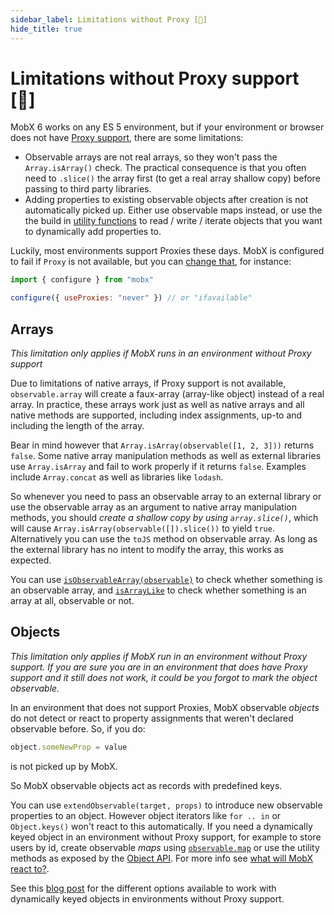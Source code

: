 ```yaml
---
sidebar_label: Limitations without Proxy [🚀]
hide_title: true
---
```


# Limitations without Proxy support [🚀]

MobX 6 works on any ES 5 environment, but if your environment or browser does not have [Proxy support](https://kangax.github.io/compat-table/es6/#test-Proxy), there are some limitations:

-   Observable arrays are not real arrays, so they won't pass the `Array.isArray()` check. The practical consequence is that you often need to `.slice()` the array first (to get a real array shallow copy) before passing to third party libraries.
-   Adding properties to existing observable objects after creation is not automatically picked up. Either use observable maps instead, or use the the build in [utility functions](https://mobx.js.org/refguide/object-api.html) to read / write / iterate objects that you want to dynamically add properties to.

Luckily, most environments support Proxies these days. MobX is configured
to fail if `Proxy` is not available, but you can [change that](../refguide/configure.md#useproxies), for instance:

```javascript
import { configure } from "mobx"

configure({ useProxies: "never" }) // or "ifavailable"
```

## Arrays

_This limitation only applies if MobX runs in an environment without Proxy support_

Due to limitations of native arrays, if Proxy support is not available, `observable.array` will create a faux-array (array-like object) instead of a real array.
In practice, these arrays work just as well as native arrays and all native methods are supported, including index assignments, up-to and including the length of the array.

Bear in mind however that `Array.isArray(observable([1, 2, 3]))` returns `false`.
Some native array manipulation methods as well as external libraries use `Array.isArray` and fail to work properly if it returns `false`. Examples include `Array.concat` as well as libraries like `lodash`.

So whenever you need to pass an observable array to an external library or use the observable array as an argument to native array manipulation methods, you should _create a shallow copy by using `array.slice()`_, which will cause `Array.isArray(observable([]).slice())` to yield `true`. Alternatively you can use the `toJS`
method on observable array. As long as the external library has no intent to modify the array, this works as expected.

You can use [`isObservableArray(observable)`](../refguide/array.md#isobservablearray) to check whether something is an observable array, and [`isArrayLike`](../refguide/array.md#isarraylike) to check whether something is an array at all, observable or not.

## Objects

_This limitation only applies if MobX run in an environment without Proxy support.
If you are sure you are in an environment that does have Proxy support and it
still does not work, it could be you forgot to mark the object observable._

In an environment that does not support Proxies, MobX observable _objects_ do not detect or react to property assignments that weren't declared observable before. So, if you do:

```javascript
object.someNewProp = value
```

is not picked up by MobX.

So MobX observable objects act as records with predefined keys.

You can use `extendObservable(target, props)` to introduce new observable properties to an object.
However object iterators like `for .. in` or `Object.keys()` won't react to this automatically.
If you need a dynamically keyed object in an environment without Proxy support, for example to store users by id, create observable _maps_ using [`observable.map`](../refguide/map.md) or use the utility methods as exposed by the [Object API](../refguide/object-api.md).
For more info see [what will MobX react to?](https://mobx.js.org/best/react.html#what-does-mobx-react-to).

See this [blog post](https://medium.com/@trekinbami/observe-changes-in-dynamically-keyed-objects-with-mobx-and-react-24b4f857bae9) for the different options available to work with dynamically keyed objects in environments without Proxy support.
